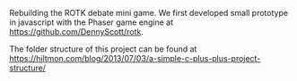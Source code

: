 Rebuilding the ROTK debate mini game. We first developed small prototype in javascript with the Phaser game engine at https://github.com/DennyScott/rotk.

The folder structure of this project can be found at https://hiltmon.com/blog/2013/07/03/a-simple-c-plus-plus-project-structure/
